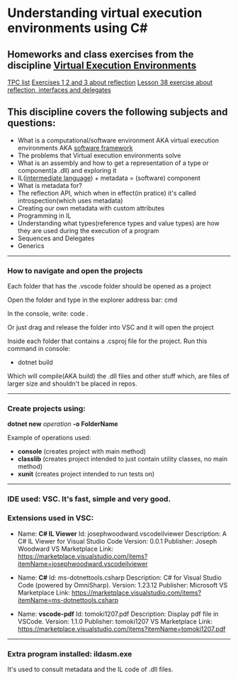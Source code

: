 # Understanding virtual execution environments using C#

## Homeworks and class exercises from the discipline [Virtual Execution Environments](https://www.isel.pt/en/subjects/virtual-execution-environments-leic)

[TPC list](https://github.com/isel-leic-ave/ave-2020-21-sem2-i41d/wiki/Tpc)
[Exercises 1 2 and 3 about reflection](https://github.com/isel-leic-ave/ave-2020-21-sem2-i41d/wiki/Exercicios)
[Lesson 38 exercise about reflection, interfaces and delegates](https://github.com/isel-leic-ave/ave-2020-21-sem2-i41d/wiki/Sum%C3%A1rios#lesson-38---exercise-reflection-interfaces-and-delegates)

## This discipline covers the following subjects and questions:
- What is a computational/software environment AKA virtual execution environments AKA [software framework](https://en.wikipedia.org/wiki/Software_framework)
- The problems that Virtual execution environments solve
- What is an assembly and how to get a representation of a type or component(a .dll) and exploring it
- IL([intermediate language](https://en.wikipedia.org/wiki/Common_Intermediate_Language)) + metadata = (software) component
- What is metadata for?
- The reflection API, which when in effect(in pratice) it's called introspection(which uses metadata)
- Creating our own metadata with custom attributes
- Programming in IL
- Understanding what types(reference types and value types) are how they are used during the execution of a program
- Sequences and Delegates
- Generics

___
### How to navigate and open the projects
Each folder that has the .vscode folder should be opened as a project

Open the folder and type in the explorer address bar: cmd

In the console, write: code .

Or just drag and release the folder into VSC and it will open the project

Inside each folder that contains a .csproj file for the project. Run this command in console: 
- dotnet build

Which will compile(AKA build) the .dll files and other stuff which, are files of larger size and shouldn't be placed in repos.

___

### Create projects using:

**dotnet new** *operation* **-o FolderName**

Example of operations used:
- **console** (creates project with main method)
- **classlib** (creates project intended to just contain utility classes, no main method)
- **xunit** (creates project intended to run tests on)
___

### IDE used: VSC. It's fast, simple and very good. 

### Extensions used in VSC:

- Name: **C# IL Viewer**
Id: josephwoodward.vscodeilviewer
Description: A C# IL Viewer for Visual Studio Code
Version: 0.0.1
Publisher: Joseph Woodward
VS Marketplace Link: https://marketplace.visualstudio.com/items?itemName=josephwoodward.vscodeilviewer

- Name: **C#**
Id: ms-dotnettools.csharp
Description: C# for Visual Studio Code (powered by OmniSharp).
Version: 1.23.12
Publisher: Microsoft
VS Marketplace Link: https://marketplace.visualstudio.com/items?itemName=ms-dotnettools.csharp

- Name: **vscode-pdf**
Id: tomoki1207.pdf
Description: Display pdf file in VSCode.
Version: 1.1.0
Publisher: tomoki1207
VS Marketplace Link: https://marketplace.visualstudio.com/items?itemName=tomoki1207.pdf
___
### Extra program installed: ildasm.exe
It's used to consult metadata and the IL code of .dll files.

